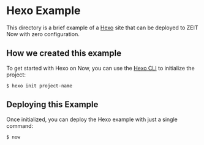 # Hexo Example

This directory is a brief example of a [Hexo](https://hexo.io/) site that can be deployed to ZEIT Now with zero configuration.

## How we created this example 

To get started with Hexo on Now, you can use the [Hexo CLI](https://hexo.io/docs/index.html#Installation) to initialize the project:

```shell
$ hexo init project-name
```

## Deploying this Example

Once initialized, you can deploy the Hexo example with just a single command:

```shell
$ now
```
